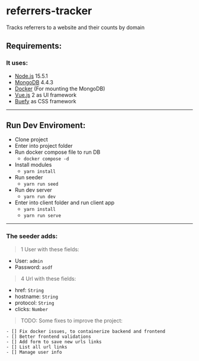 # referrers-tracker

Tracks referrers to a website and their counts by domain

## Requirements:

### It uses:

- [Node.js](https://nodejs.org) 15.5.1
- [MongoDB](https://mongodb.com) 4.4.3
- [Docker](https://docker.com) (For mounting the MongoDB)
- [Vue.js](https://vuejs.org) 2 as UI framework
- [Buefy](https://buefy.org) as CSS framework

---

## Run Dev Enviroment:

- Clone project
- Enter into project folder
- Run docker compose file to run DB
  - `docker compose -d`
- Install modules
  - `yarn install`
- Run seeder
  - `yarn run seed`
- Run dev server
  - `yarn run dev`
- Enter into client folder and run client app
  - `yarn install`
  - `yarn run serve`

---

### The seeder adds:

> 1 User with these fields:

- User: `admin`
- Password: `asdf`

> 4 Url with these fields:

- href: `String`
- hostname: `String`
- protocol: `String`
- clicks: `Number`

> TODO: Some fixes to improve the project:

    - [] Fix docker issues, to containerize backend and frontend
    - [] Better frontend validations
    - [] Add form to save new urls links
    - [] List all url links
    - [] Manage user info
